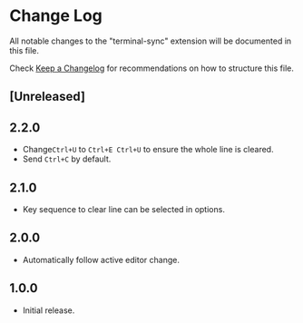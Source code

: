 # Change Log

All notable changes to the "terminal-sync" extension will be documented in this file.

Check [Keep a Changelog](http://keepachangelog.com/) for recommendations on how to structure this file.

## [Unreleased]

## 2.2.0

- Change`Ctrl+U` to `Ctrl+E Ctrl+U` to ensure the whole line is cleared.
- Send `Ctrl+C` by default.

## 2.1.0

- Key sequence to clear line can be selected in options.

## 2.0.0

- Automatically follow active editor change.

## 1.0.0

- Initial release.
